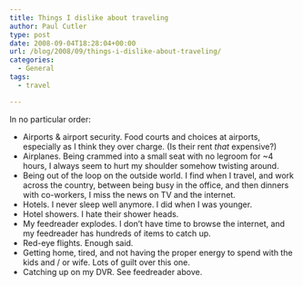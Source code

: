 ```yaml
---
title: Things I dislike about traveling
author: Paul Cutler
type: post
date: 2008-09-04T18:28:04+00:00
url: /blog/2008/09/things-i-dislike-about-traveling/
categories:
  - General
tags:
  - travel

---
```

In no particular order:

  * Airports & airport security. Food courts and choices at airports, especially as I think they over charge. (Is their rent _that_ expensive?)
  * Airplanes. Being crammed into a small seat with no legroom for ~4 hours, I always seem to hurt my shoulder somehow twisting around.
  * Being out of the loop on the outside world. I find when I travel, and work across the country, between being busy in the office, and then dinners with co-workers, I miss the news on TV and the internet.
  * Hotels. I never sleep well anymore. I did when I was younger.
  * Hotel showers. I hate their shower heads.
  * My feedreader explodes. I don&#8217;t have time to browse the internet, and my feedreader has hundreds of items to catch up.
  * Red-eye flights. Enough said.
  * Getting home, tired, and not having the proper energy to spend with the kids and / or wife. Lots of guilt over this one.
  * Catching up on my DVR. See feedreader above.